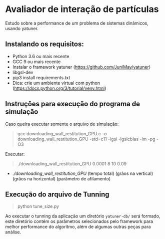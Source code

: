 # Avaliador de interação de partículas
Estudo sobre a performance de um problema de sistemas dinâmicos, usando yatuner.

## Instalando os requisitos:
* Python 3.6 ou mais recente
* GCC 9 ou mais recente
* Instalar o framework yatuner (https://github.com/JuniMay/yatuner)
* libgsl-dev
* pip3 install requirements.txt 
* Dica: crie um ambiente virtual com python (https://docs.python.org/3/tutorial/venv.html)

## Instruções para execução do programa de simulação

Caso queira executar somente o arquivo de simulação:
> gcc downloading_wall_restitution_GPU.c -o downloading_wall_restitution_GPU -std=c11 -lgsl -lgslcblas -lm -pg -O3

Executar:

> ./downloading_wall_restitution_GPU 0.0001 8 10 0.09
 


* *./downloading_wall_restitution_GPU* (tempo total) (grãos na vertical) (grãos na horizontal) (parâmetro de afilamento)

## Execução do arquivo de Tunning

> python tune_size.py
 
Ao executar o tunning da aplicação um diretório `yatuner-db/` será formado, este diretório contém os parâmetros selecionados pelo framework para melhor performance do algorítmo, além de algumas outras peças para análise.

